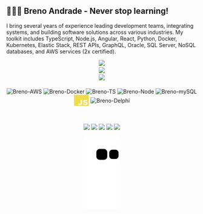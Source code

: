 ## 👨🏻‍💻 Breno Andrade - Never stop learning!
I bring several years of experience leading development teams, integrating systems, and building software solutions across various industries. My toolkit includes TypeScript, Node.js, Angular, React, Python, Docker, Kubernetes, Elastic Stack, REST APIs, GraphQL, Oracle, SQL Server, NoSQL databases, and AWS services (2x certified).
<br>   
  <div align="left">
        <div align="center">
          <div>
            <img src="https://github-readme-stats.vercel.app/api?username=brenooandrade&theme=vue-dark&bg_color=0B0F12&hide_border=true&show_icons=true&include_all_commits=true&count_private=true" />
          </div>
          <div>
            <img src="http://github-readme-streak-stats.herokuapp.com?user=brenooandrade&theme=vue-dark&background=0B0F12&hide_border=true&date_format=M%20j%5B%2C%20Y%5D&currStreakNum=DDDDDD&sideNums=DDDDDD&include_all_commits=true&count_private=true" />
          </div>
          <div>
            <img src="https://github-readme-stats.vercel.app/api/top-langs/?username=brenooandrade&theme=vue-dark&bg_color=0B0F12&hide_border=true&show_icons=true&include_all_commits=true&count_private=true" />
          </div>
        </div>
  </div>
    
  
<div align="center" style="display: inline_block"><br>
  <img align="center" alt="Breno-AWS" height="30" width="40" src="https://cdn.jsdelivr.net/gh/devicons/devicon/icons/amazonwebservices/amazonwebservices-original-wordmark.svg">
  <img align="center" alt="Breno-Docker" height="30" width="40" src="https://cdn.jsdelivr.net/gh/devicons/devicon/icons/docker/docker-original.svg">
  <img align="center" alt="Breno-TS" height="30" width="40" src="https://cdn.jsdelivr.net/gh/devicons/devicon/icons/typescript/typescript-original.svg">
  <img align="center" alt="Breno-Node" height="30" width="40" src="https://cdn.jsdelivr.net/gh/devicons/devicon/icons/nodejs/nodejs-original-wordmark.svg">
  <img align="center" alt="Breno-mySQL" height="30" width="40" src="https://cdn.jsdelivr.net/gh/devicons/devicon/icons/mysql/mysql-original-wordmark.svg"
  <img align="center" alt="Breno-oracle" height="30" width="40" src="https://cdn.jsdelivr.net/gh/devicons/devicon/icons/oracle/oracle-original.svg" />
  <img align="center" alt="Breno-Js" height="30" width="40" src="https://raw.githubusercontent.com/devicons/devicon/master/icons/javascript/javascript-plain.svg">
  <img align="center" alt="Breno-Delphi" height="35" width="35" src="https://img.icons8.com/officel/40/000000/delphi-ide.png"> 
</div>
  

  ##
 
<div align="center" style="display: inline_block"><br> 
  <a href = "mailto:andrade.brenonovais@gmail.com"><img src="https://img.shields.io/badge/Gmail-D14836?style=for-the-badge&logo=gmail&logoColor=white" target="_blank"></a>
  <a href="https://www.linkedin.com/in/breno-novais-andrade-b241bba7/" target="_blank"><img src="https://img.shields.io/badge/LinkedIn-0077B5?style=for-the-badge&logo=linkedin&logoColor=white" target="_blank"></a> 
  <a href="https://discordapp.com/users/brenooandrade#1728" target="_blank"><img src="https://img.shields.io/badge/Discord-7289DA?style=for-the-badge&logo=discord&logoColor=white" target="_blank"></a> 
  <a href="https://www.instagram.com/brenonandrade/" target="_blank"><img src="https://img.shields.io/badge/Instagram-E4405F?style=for-the-badge&logo=instagram&logoColor=white" target="_blank"></a> 
    <a href="https://twitter.com/brenooandrade93" target="_blank"><img src="https://img.shields.io/badge/Twitter-1DA1F2?style=for-the-badge&logo=twitter&logoColor=white" target="_blank"></a> 
  
  
  ![Snake animation](https://github.com/brenooandrade/brenooandrade/raw/output/github-contribution-grid-snake.svg)
 
 
</div>
